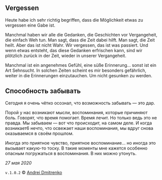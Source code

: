 ## Vergessen

Heute habe ich sehr richtig begriffen, dass die Möglichkeit etwas zu vergessen eine Gabe ist.  

Manchmal haben wir alle die Gedanken, die Geschichten vor Vergangeheit, die einfach Weh tun. Man sagt, dass die Zeit dabei hilft. Man sagt, die Zeit heilt. Aber das ist nicht Wahr. Wir vergessen, das ist was passiert. Und wenn etwas entsteht, das diese Gedanken erfrischen kann, sind wir plötzlich zurück in der Zeit, wieder in unserer Vergangeheit.  

Manchmal ist ein angenehmes Gefühl, eine süße Erinnerung... sonst ist ein Art Sehnsucht. In solchen Zeiten scheint es mir besonders gefährlich, weiter in die Erinnerungen einzutauchen. Um nicht gesunken zu werden.

## Способность забывать

Сегодня я очень чётко осознал, что возможность забывать &mdash; это дар.  

Порой у нас возникают мысли, воспоминания, которые причиняют боль. Говорят, что время помогает. Время лечит. Но только ведь это не правда. Мы забываем &mdash; вот что происходит, на самом деле. И когда возникает6 нечто, что освежает наши воспоминания, мы вдруг снова оказываемся в своём прошлом.

Иногда это приятное чувство, приятное воспоминание... но иногда это вызывает какую-то тоску. В такие моменты мне кажется особенно опасным погружаться в воспоминания. В них можно утонуть.

_27 мая 2020_

`v.1.0.2` &copy; [Andrei Dmitrenko](https://admitrenko.github.io/blog)
